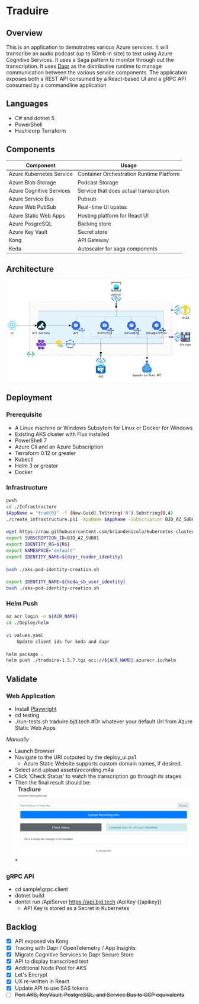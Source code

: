 # Traduire 

## Overview 
This is an application to demotratres various Azure services. It will transcribe an audio podcast (up to 50mb in size) to text using Azure Cognitive Services. It uses a Saga pattern to monitor through out the  transcription.   It uses [Dapr](https://dapr.io) as the distributive runtime to manage communication between the various service components. The application exposes both a REST API consumed by a React-based UI and a gRPC API consumed by a commandline application

## Languages
* C# and dotnet 5 
* PowerShell
* Hashicorp Terraform 

## Components
Component | Usage
------ | ------
Azure Kubernetes Service | Container Orchestration Runtime Platform  
Azure Blob Storage | Podcast Storage 
Azure Cognitive Services | Service that does actual transcription 
Azure Service Bus | Pubsub
Azure Web PubSub | Real-time UI upates
Azure Static Web Apps | Hosting platform for React UI
Azure PosgreSQL | Backing store
Azure Key Vault | Secret store 
Kong | API Gateway 
Keda | Autoscaler for saga components 

## Architecture
![Dapr](./assets/dapr.png)

## Deployment

### Prerequisite
* A Linux machine or Windows Subsytem for Linux or Docker for Windows 
* Existing AKS cluster with Flux installed 
* PowerShell 7
* Azure Cli and an Azure Subscription
* Terraform 0.12 or greater
* Kubectl
* Helm 3 or greater
* Docker 

### Infrastructure 
```bash
pwsh
cd ./Infrastructure
$AppName = "trad{0}" -f (New-Guid).ToString('N').Substring(0,4)
./create_infrastructure.ps1 -AppName $AppName -Subscription BJD_AZ_SUB01 -Region southcentralus

wget https://raw.githubusercontent.com/briandenicola/kubernetes-cluster-setup/master/scripts/aks-pod-identity-creation.sh
export SUBSCRIPTION_ID=BJD_AZ_SUB01
export IDENTITY_RG=${RG}
export NAMESPACE="default"
export IDENTITY_NAME=${dapr_reader_identity}
    
bash ./aks-pod-identity-creation.sh

export IDENTITY_NAME=${keda_sb_user_identity}
bash ./aks-pod-identity-creation.sh

```

### Helm Push
```Bash
az acr login -n ${ACR_NAME}
cd ./Deploy/helm

vi values.yaml
    Update client ids for keda and dapr

helm package .
helm push ./traduire-1.5.7.tgz oci://${ACR_NAME}.azurecr.io/helm
```

## Validate 

### Web Application
* Install [Playwright](https://playwright.dev)
* cd testing
* ./run-tests.sh traduire.bjd.tech #Or whatever your default Url from Azure Static Web Apps 

_Manually_
* Launch Browser
* Navigate to the URI outputed by the deploy_ui.ps1
    * Azure Static Website supports custom domain names, if desired. 
* Select and upload assets\recording.m4a
* Click 'Check Status' to watch the transcription go through its stages 
* Then the final result should be: \
    ![UI](./assets/ui.png)*

### gRPC API 
* cd sample\grpc.client
* dotnet build 
* dontet run /ApiServer https://api.bjd.tech /ApiKey {{apikey}}
    * API Key is stored as a Secret in Kubernetes

## Backlog 
- [X] API exposed via Kong
- [X] Tracing with Dapr / OpenTelemetry / App Insights
- [X] Migrate Cognitive Services to Dapr Secure Store
- [X] API to display transcribed text
- [X] Additional Node Pool for AKS
- [X] Let's Encrypt 
- [X] UX re-written in React 
- [X] Update API to use SAS tokens
- [ ] ~~Port AKS, KeyVault, PostgreSQL, and Service Bus to GCP equivalents~~
